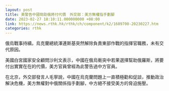 ```yaml
---
layout: post
title: 美警告中國倘助俄將付代價　外交部：美方無權指手劃腳
date: 2023-02-27 18:10:11.000000000 +08:00
link: https://news.rthk.hk/rthk/ch/component/k2/1689700-20230227.htm
categories: rthk
---
```


俄烏戰事持續。烏克蘭總統澤連斯基突然解除負責東部作戰的指揮官職務，未有交代原因。

美國白宮國家安全顧問沙利文表示，中國在俄烏衝突中若果選擇幫助俄羅斯，將要付出實實在在的代價，美方官員曾經為此警告過中方官員。

在北京，外交部發言人毛寧說，中國在烏克蘭問題上一直積極勸和促談，推動政治解決危機，美方無權對中俄關係指手劃腳，中方絕不接受美方的脅迫施壓。
